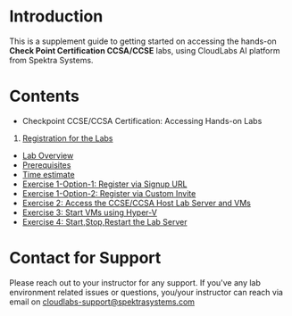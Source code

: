 # Introduction

This is a supplement guide to getting started on accessing the hands-on **Check Point Certification CCSA/CCSE** labs, using CloudLabs AI platform from Spektra Systems. 

# Contents 
* Checkpoint CCSE/CCSA Certification: Accessing Hands-on Labs
1. [Registration for the Labs](#Registration-for-the-labs)
* [Lab Overview](#lab-overview)
* [Prerequisites](#Prerequisites)
* [Time estimate](#Time-estimate)
* [Exercise 1-Option-1: Register via Signup URL](#Exercise1-op1)
* [Exercise 1-Option-2: Register via Custom Invite](#Exercise1-op2)
* [Exercise 2: Access the CCSE/CCSA Host Lab Server and VMs](#Exercise2)
* [Exercise 3: Start VMs using Hyper-V](#Exercise3)
* [Exercise 4: Start,Stop,Restart the Lab Server](#Exercise4)

# Contact for Support
Please reach out to your instructor for any support. If you've any lab environment related issues or questions, you/your instructor can reach via email on cloudlabs-support@spektrasystems.com 
